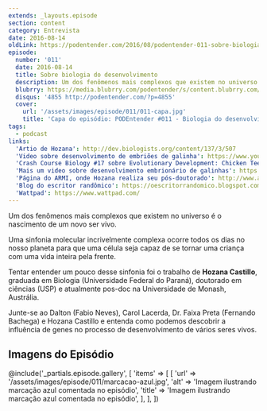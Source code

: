 ```yaml
---
extends: _layouts.episode
section: content
category: Entrevista
date: 2016-08-14
oldLink: https://podentender.com/2016/08/podentender-011-sobre-biologia-do-desenvolvimento.html
episode:
  number: '011'
  date: 2016-08-14
  title: Sobre biologia do desenvolvimento
  description: Um dos fenômenos mais complexos que existem no universo é o nascimento de um novo ser vivo. Uma sinfonia molecular incrivelmente complexa ocorre todos os dias no nosso planeta para que uma célula seja capaz de se tornar uma criança com uma vida inteira pela frente.
  blubrry: https://media.blubrry.com/podentender/s/content.blubrry.com/podentender/PODEntender_011_sobre_Biologia_do_desenvolvimento.mp3
  disqus: '4855 http://podentender.com/?p=4855'
  cover:
    url: '/assets/images/episode/011/011-capa.jpg'
    title: 'Capa do episódio: PODEntender #011 - Biologia do desenvolvimento com Hozana Castillo'
tags:
  - podcast
links:
  'Artio de Hozana': http://dev.biologists.org/content/137/3/507
  'Video sobre desenvolvimento de embriões de galinha': https://www.youtube.com/watch?v=PedajVADLGw
  'Crash Course Biology #17 sobre Evolutionary Development: Chicken Teeth': https://www.youtube.com/watch?v=9sjwlxQ_6LI
  'Mais um video sobre desenvolvimento embrionário de galinhas': https://www.youtube.com/watch?v=yL_-1d9OSdk
  'Página do ARMI, onde Hozana realiza seu pós-doutorado': http://www.armi.org.au/news-media/blog/brazilian-spine
  'Blog do escritor randômico': https://oescritorrandomico.blogspot.com/
  'Wattpad': https://www.wattpad.com/
---
```


Um dos fenômenos mais complexos que existem no universo é o nascimento de um novo ser vivo.

Uma sinfonia molecular incrivelmente complexa ocorre todos os dias no nosso planeta para que
uma célula seja capaz de se tornar uma criança com uma vida inteira pela frente.

Tentar entender um pouco desse sinfonia foi o trabalho de **Hozana Castillo**, graduada em Biologia
(Universidade Federal do Paraná), doutorado em ciências (USP) e atualmente pos-doc na
Universidade de Monash, Austrália.

Junte-se ao Dalton (Fabio Neves), Carol Lacerda, Dr. Faixa Preta (Fernando Bachega) e Hozana Castillo
e entenda como podemos descobrir a influência de genes no processo de desenvolvimento de vários seres vivos.

## Imagens do Episódio

@include('_partials.episode.gallery', [
    'items' => [
        [
            'url' => '/assets/images/episode/011/marcacao-azul.jpg',
            'alt' => 'Imagem ilustrando marcação azul comentada no episódio',
            'title' => 'Imagem ilustrando marcação azul comentada no episódio',
        ],
    ],
])

